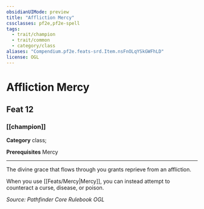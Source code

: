 ```yaml
---
obsidianUIMode: preview
title: "Affliction Mercy"
cssclasses: pf2e,pf2e-spell
tags:
  - trait/champion
  - trait/common
  - category/class
aliases: "Compendium.pf2e.feats-srd.Item.nsFnOLqYSkGWFhLD"
license: OGL
---
```

# Affliction Mercy
## Feat 12
### [[champion]]

**Category** class; 



**Prerequisites** Mercy
* * *
The divine grace that flows through you grants reprieve from an affliction.

When you use [[Feats/Mercy|Mercy]], you can instead attempt to counteract a curse, disease, or poison.

*Source: Pathfinder Core Rulebook*
*OGL*